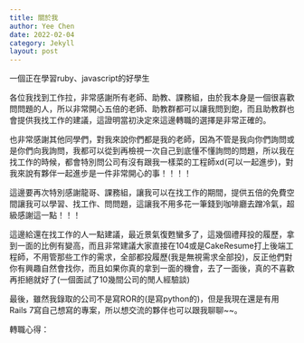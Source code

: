 ```yaml
---
title: 關於我
author: Yee Chen
date: 2022-02-04
category: Jekyll
layout: post
---
```


一個正在學習ruby、javascript的好學生



各位我找到工作拉，非常感謝所有老師、助教、課務組，由於我本身是一個很喜歡問問題的人，所以非常開心五倍的老師、助教群都可以讓我問到飽，而且助教群也會提供我找工作的建議，這證明當初決定來這邊轉職的選擇是非常正確的。

也非常感謝其他同學們，對我來說你們都是我的老師，因為不管是我向你們詢問或是你們向我詢問，我都可以從到再檢視一次自己到底懂不懂詢問的問題，所以我在找工作的時候，都會特別問公司有沒有跟我一樣菜的工程師xd(可以一起進步)，對我來說有夥伴一起進步是一件非常開心的事！！！！

這邊要再次特別感謝龍哥、課務組，讓我可以在找工作的期間，提供五倍的免費空間讓我可以學習、找工作、問問題，這讓我不用多花一筆錢到咖啡廳去蹭冷氣，超級感謝這一點！！！

這邊給還在找工作的人一點建議，最近景氣復甦蠻多了，這幾個禮拜投的履歷，拿到一面的比例有變高，而且非常建議大家直接在104或是CakeResume打上後端工程師，不用管那些工作的需求，全部都投履歷(我是無視需求全部投)，反正他們對你有興趣自然會找你，而且如果你真的拿到一面的機會，去了一面後，真的不喜歡再拒絕就好了(一個面試了10幾間公司的閒人經驗談)

最後，雖然我錄取的公司不是寫ROR的(是寫python的)，但是我現在還是有用Rails 7寫自己想寫的專案，所以想交流的夥伴也可以跟我聊聊~~。








轉職心得：



















